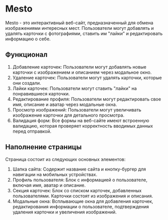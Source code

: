 # Mesto
Mesto - это интерактивный веб-сайт, предназначенный для обмена изображениями интересных мест. Пользователи могут добавлять и удалять карточки с фотографиями, ставить им "лайки" и редактировать информацию о себе.

## Функционал
1. Добавление карточек: Пользователи могут добавлять новые карточки с изображением и описанием через модальное окно.
2. Удаление карточек: Пользователи могут удалять карточки, которые они создали.
3. Лайки карточек: Пользователи могут ставить "лайки" на понравившиеся карточки.
4. Редактирование профиля: Пользователи могут редактировать свое имя, описание и аватар через модальные окна.
5. Просмотр изображений: Пользователи могут увеличивать изображение карточки для детального просмотра.
6. Валидация форм: Все формы на веб-сайте имеют встроенную валидацию, которая проверяет корректность вводимых данных перед отправкой.

## Наполнение страницы
Страница состоит из следующих основных элементов:
1. Шапка сайта: Содержит название сайта и кнопку-бургер для навигации на мобильных устройствах.
2. Профиль пользователя: Блок с информацией о пользователе, включая имя, аватар и описание.
3. Секция карточек: Блок со списком карточек, добавленных пользователями. Карточки состоят из изображения и описания.
4. Модальные окна: Всплывающие окна для добавления карточек, редактирования информации о пользователе, подтверждения удаления карточки и увеличения изображений.
